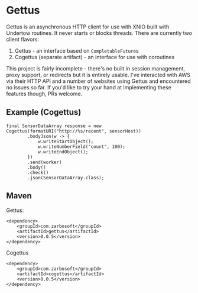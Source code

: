 # Gettus

Gettus is an asynchronous HTTP client for use with XNIO built with Undertow routines.  It never starts or blocks
threads.  There are currently two client flavors:

1. Gettus - an interface based on `CompletableFuture`s
2. Cogettus (separate artifact) - an interface for use with coroutines

This project is fairly incomplete - there's no built in session management, proxy support, or redirects
but it is entirely usable.  I've interacted with AWS via their HTTP API and a number of websites using Gettus and
encountered no issues so far.  If you'd like to try your hand at implementing these features though, PRs welcome.

## Example (Cogettus)

```
final SensorDataArray response = new Cogettus(formatURI("http://%s/recent", sensorHost))
		.bodyJson(w -> {
			w.writeStartObject();
			w.writeNumberField("count", 100);
			w.writeEndObject();
		})
		.send(worker)
		.body()
		.check()
		.json(SensorDataArray.class);
```

## Maven

Gettus:
```
<dependency>
    <groupId>com.zarbosoft</groupId>
    <artifactId>gettus</artifactId>
    <version>0.0.5</version>
</dependency>
```

Cogettus
```
<dependency>
    <groupId>com.zarbosoft</groupId>
    <artifactId>cogettus</artifactId>
    <version>0.0.5</version>
</dependency>
```